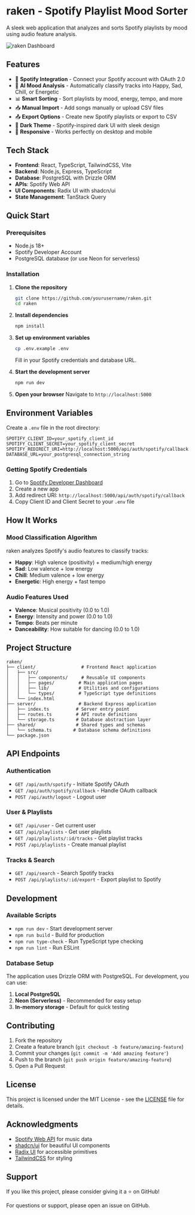 # raken - Spotify Playlist Mood Sorter

A sleek web application that analyzes and sorts Spotify playlists by mood using audio feature analysis.

![raken Dashboard](https://via.placeholder.com/800x400/121212/1DB954?text=raken+Dashboard)

## Features

- 🎵 **Spotify Integration** - Connect your Spotify account with OAuth 2.0
- 🧠 **AI Mood Analysis** - Automatically classify tracks into Happy, Sad, Chill, or Energetic
- 📊 **Smart Sorting** - Sort playlists by mood, energy, tempo, and more
- 📥 **Manual Import** - Add songs manually or upload CSV files
- 📤 **Export Options** - Create new Spotify playlists or export to CSV
- 🌙 **Dark Theme** - Spotify-inspired dark UI with sleek design
- 📱 **Responsive** - Works perfectly on desktop and mobile

## Tech Stack

- **Frontend**: React, TypeScript, TailwindCSS, Vite
- **Backend**: Node.js, Express, TypeScript
- **Database**: PostgreSQL with Drizzle ORM
- **APIs**: Spotify Web API
- **UI Components**: Radix UI with shadcn/ui
- **State Management**: TanStack Query

## Quick Start

### Prerequisites

- Node.js 18+ 
- Spotify Developer Account
- PostgreSQL database (or use Neon for serverless)

### Installation

1. **Clone the repository**
   ```bash
   git clone https://github.com/yourusername/raken.git
   cd raken
   ```

2. **Install dependencies**
   ```bash
   npm install
   ```

3. **Set up environment variables**
   ```bash
   cp .env.example .env
   ```
   Fill in your Spotify credentials and database URL.

4. **Start the development server**
   ```bash
   npm run dev
   ```

5. **Open your browser**
   Navigate to `http://localhost:5000`

## Environment Variables

Create a `.env` file in the root directory:

```env
SPOTIFY_CLIENT_ID=your_spotify_client_id
SPOTIFY_CLIENT_SECRET=your_spotify_client_secret
SPOTIFY_REDIRECT_URI=http://localhost:5000/api/auth/spotify/callback
DATABASE_URL=your_postgresql_connection_string
```

### Getting Spotify Credentials

1. Go to [Spotify Developer Dashboard](https://developer.spotify.com/dashboard)
2. Create a new app
3. Add redirect URI: `http://localhost:5000/api/auth/spotify/callback`
4. Copy Client ID and Client Secret to your `.env` file

## How It Works

### Mood Classification Algorithm

raken analyzes Spotify's audio features to classify tracks:

- **Happy**: High valence (positivity) + medium/high energy
- **Sad**: Low valence + low energy  
- **Chill**: Medium valence + low energy
- **Energetic**: High energy + fast tempo

### Audio Features Used

- **Valence**: Musical positivity (0.0 to 1.0)
- **Energy**: Intensity and power (0.0 to 1.0)
- **Tempo**: Beats per minute
- **Danceability**: How suitable for dancing (0.0 to 1.0)

## Project Structure

```
raken/
├── client/                 # Frontend React application
│   ├── src/
│   │   ├── components/     # Reusable UI components
│   │   ├── pages/         # Main application pages
│   │   ├── lib/           # Utilities and configurations
│   │   └── types/         # TypeScript type definitions
│   └── index.html
├── server/                # Backend Express application
│   ├── index.ts          # Server entry point
│   ├── routes.ts         # API route definitions
│   └── storage.ts        # Database abstraction layer
├── shared/               # Shared types and schemas
│   └── schema.ts        # Database schema definitions
└── package.json
```

## API Endpoints

### Authentication
- `GET /api/auth/spotify` - Initiate Spotify OAuth
- `GET /api/auth/spotify/callback` - Handle OAuth callback
- `POST /api/auth/logout` - Logout user

### User & Playlists
- `GET /api/user` - Get current user
- `GET /api/playlists` - Get user playlists
- `GET /api/playlists/:id/tracks` - Get playlist tracks
- `POST /api/playlists` - Create manual playlist

### Tracks & Search
- `GET /api/search` - Search Spotify tracks
- `POST /api/playlists/:id/export` - Export playlist to Spotify

## Development

### Available Scripts

- `npm run dev` - Start development server
- `npm run build` - Build for production
- `npm run type-check` - Run TypeScript type checking
- `npm run lint` - Run ESLint

### Database Setup

The application uses Drizzle ORM with PostgreSQL. For development, you can use:

1. **Local PostgreSQL**
2. **Neon (Serverless)** - Recommended for easy setup
3. **In-memory storage** - Default for quick testing

## Contributing

1. Fork the repository
2. Create a feature branch (`git checkout -b feature/amazing-feature`)
3. Commit your changes (`git commit -m 'Add amazing feature'`)
4. Push to the branch (`git push origin feature/amazing-feature`)
5. Open a Pull Request

## License

This project is licensed under the MIT License - see the [LICENSE](LICENSE) file for details.

## Acknowledgments

- [Spotify Web API](https://developer.spotify.com/documentation/web-api/) for music data
- [shadcn/ui](https://ui.shadcn.com/) for beautiful UI components
- [Radix UI](https://www.radix-ui.com/) for accessible primitives
- [TailwindCSS](https://tailwindcss.com/) for styling

## Support

If you like this project, please consider giving it a ⭐ on GitHub!

For questions or support, please open an issue on GitHub.

